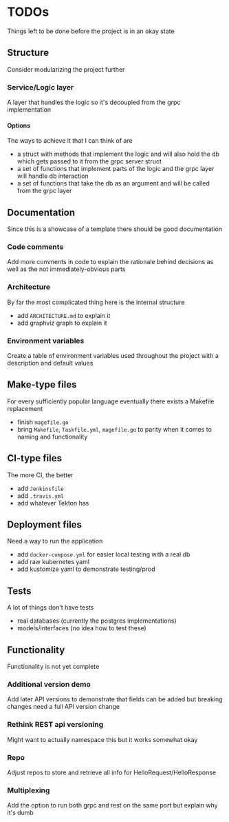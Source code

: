 # TODOs
Things left to be done before the project is in an okay state

## Structure
Consider modularizing the project further

### Service/Logic layer
A layer that handles the logic so it's decoupled from the grpc implementation

#### Options
The ways to achieve it that I can think of are
- a struct with methods that implement the logic and will also hold the db which gets passed to it from the grpc server struct
- a set of functions that implement parts of the logic and the grpc layer will handle db interaction
- a set of functions that take the db as an argument and will be called from the grpc layer

## Documentation
Since this is a showcase of a template there should be good documentation

### Code comments
Add more comments in code to explain the rationale behind decisions as well as the not immediately-obvious parts

### Architecture
By far the most complicated thing here is the internal structure
- add `ARCHITECTURE.md` to explain it
- add graphviz graph to explain it

### Environment variables
Create a table of environment variables used throughout the project with a description and default values

## Make-type files
For every sufficiently popular language eventually there exists a Makefile replacement
- finish `magefile.go`
- bring `Makefile`, `Taskfile.yml`, `magefile.go` to parity when it comes to naming and functionality

## CI-type files
The more CI, the better
- add `Jenkinsfile`
- add `.travis.yml`
- add whatever Tekton has

## Deployment files
Need a way to run the application
- add `docker-compose.yml` for easier local testing with a real db
- add raw kubernetes yaml
- add kustomize yaml to demonstrate testing/prod

## Tests
A lot of things don't have tests
- real databases (currently the postgres implementations)
- models/interfaces (no idea how to test these)

## Functionality
Functionality is not yet complete

### Additional version demo
Add later API versions to demonstrate that fields can be added but breaking changes need a full API version change

### Rethink REST api versioning
Might want to actually namespace this but it works somewhat okay

### Repo
Adjust repos to store and retrieve all info for HelloRequest/HelloResponse

### Multiplexing
Add the option to run both grpc and rest on the same port but explain why it's dumb
